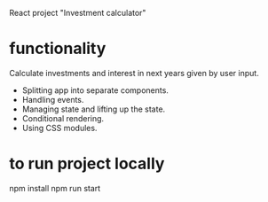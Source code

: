 React project "Investment calculator"

# functionality
Calculate investments and interest in next years given by user input.

- Splitting app into separate components.
- Handling events.
- Managing state and lifting up the state.
- Conditional rendering.
- Using CSS modules.

# to run project locally
npm install
npm run start
